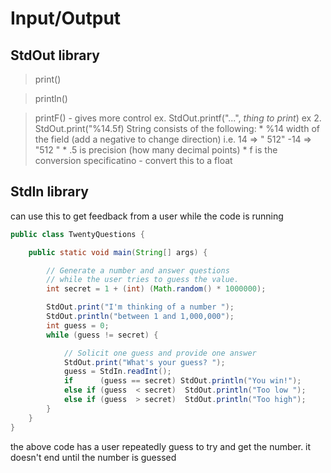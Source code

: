 # Input/Output
## StdOut library
> print()

> println()

> printF() - gives more control
    ex. StdOut.printf("...", _thing to print_)
    ex 2. StdOut.print("%14.5f)
    String consists of the following:
    * %14 width of the field (add a negative to change direction)
        i.e.    14 => "             512"
               -14 => "512             "
    * .5 is precision (how many decimal points)
    * f is the conversion specificatino - convert this to a float

## StdIn library
can use this to get feedback from a user while the code is running 
``` Java
public class TwentyQuestions {

    public static void main(String[] args) {

        // Generate a number and answer questions
        // while the user tries to guess the value.
        int secret = 1 + (int) (Math.random() * 1000000);

        StdOut.print("I'm thinking of a number ");
        StdOut.println("between 1 and 1,000,000");
        int guess = 0; 
        while (guess != secret) {

            // Solicit one guess and provide one answer
            StdOut.print("What's your guess? ");
            guess = StdIn.readInt();
            if      (guess == secret) StdOut.println("You win!");
            else if (guess  < secret)  StdOut.println("Too low ");
            else if (guess  > secret)  StdOut.println("Too high");
        }
    }
} 
```
the above code has a user repeatedly guess to try and get the number. it doesn't end until the number is guessed